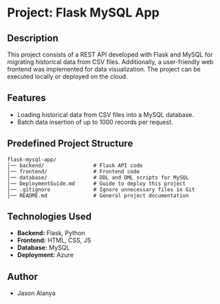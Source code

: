 # Project: Flask MySQL App

## Description
This project consists of a REST API developed with Flask and MySQL for migrating historical data from CSV files. Additionally, a user-friendly web frontend was implemented for data visualization. The project can be executed locally or deployed on the cloud.

## Features
- Loading historical data from CSV files into a MySQL database.
- Batch data insertion of up to 1000 records per request.

## Predefined Project Structure
```
flask-mysql-app/
│── backend/                # Flask API code
│── frontend/               # Frontend code
│── database/               # DDL and DML scripts for MySQL
│── DeploymentGuide.md      # Guide to deploy this project
│── .gitignore              # Ignore unnecessary files in Git
│── README.md               # General project documentation
```

## Technologies Used
- **Backend:** Flask, Python
- **Frontend:** HTML, CSS, JS
- **Database:** MySQL
- **Deployment:** Azure

## Author
- Jason Alanya
